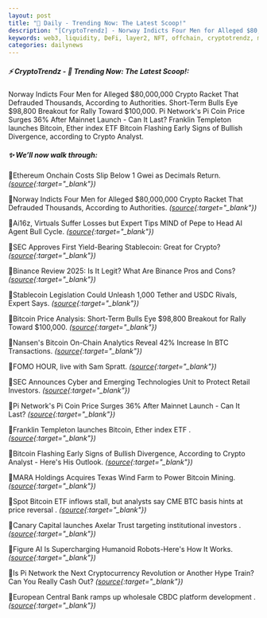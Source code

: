 ```yaml
---
layout: post
title: "🌌 Daily - Trending Now: The Latest Scoop!"
description: "[CryptoTrendz] - Norway Indicts Four Men for Alleged $80,000,000 Crypto Racket That Defrauded Thousands, According to Authorities. Short-Term Bulls Eye $98,800 Breakout for Rally Toward $100,000. Pi Network's Pi Coin Price Surges 36% After Mainnet Launch - Can It Last? Franklin Templeton launches Bitcoin, Ether index ETF Bitcoin Flashing Early Signs of Bullish Divergence, according to Crypto Analyst."
keywords: web3, liquidity, DeFi, layer2, NFT, offchain, cryptotrendz, minting, SOL, etheruem
categories: dailynews
---
```


##### ⚡ CryptoTrendz - 📌 *Trending Now: The Latest Scoop!:*

Norway Indicts Four Men for Alleged $80,000,000 Crypto Racket That Defrauded Thousands, According to Authorities. Short-Term Bulls Eye $98,800 Breakout for Rally Toward $100,000. Pi Network's Pi Coin Price Surges 36% After Mainnet Launch - Can It Last? Franklin Templeton launches Bitcoin, Ether index ETF Bitcoin Flashing Early Signs of Bullish Divergence, according to Crypto Analyst.

##### ✨ *We’ll now walk through:*


🔹Ethereum Onchain Costs Slip Below 1 Gwei as Decimals Return. *([source](https://s.avyag.com/ixor){:target="_blank"})*

🔹Norway Indicts Four Men for Alleged $80,000,000 Crypto Racket That Defrauded Thousands, According to Authorities. *([source](https://s.avyag.com/4oq7){:target="_blank"})*

🔹Ai16z, Virtuals Suffer Losses but Expert Tips MIND of Pepe to Head AI Agent Bull Cycle. *([source](https://s.avyag.com/afo8){:target="_blank"})*

🔹SEC Approves First Yield-Bearing Stablecoin: Great for Crypto? *([source](https://s.avyag.com/u9wx){:target="_blank"})*

🔹Binance Review 2025: Is It Legit? What Are Binance Pros and Cons? *([source](https://s.avyag.com/ulbn){:target="_blank"})*

🔹Stablecoin Legislation Could Unleash 1,000 Tether and USDC Rivals, Expert Says. *([source](https://s.avyag.com/l4s4){:target="_blank"})*

🔹Bitcoin Price Analysis: Short-Term Bulls Eye $98,800 Breakout for Rally Toward $100,000. *([source](https://s.avyag.com/td6k){:target="_blank"})*

🔹Nansen's Bitcoin On-Chain Analytics Reveal 42% Increase In BTC Transactions. *([source](https://s.avyag.com/k3ux){:target="_blank"})*

🔹FOMO HOUR, live with Sam Spratt. *([source](https://s.avyag.com/c96y){:target="_blank"})*

🔹SEC Announces Cyber and Emerging Technologies Unit to Protect Retail Investors. *([source](https://s.avyag.com/mgmd){:target="_blank"})*

🔹Pi Network's Pi Coin Price Surges 36% After Mainnet Launch - Can It Last? *([source](https://s.avyag.com/4puf){:target="_blank"})*

🔹Franklin Templeton launches Bitcoin, Ether index ETF . *([source](https://s.avyag.com/0rby){:target="_blank"})*

🔹Bitcoin Flashing Early Signs of Bullish Divergence, According to Crypto Analyst - Here's His Outlook. *([source](https://s.avyag.com/dqej){:target="_blank"})*

🔹MARA Holdings Acquires Texas Wind Farm to Power Bitcoin Mining. *([source](https://s.avyag.com/38a0){:target="_blank"})*

🔹Spot Bitcoin ETF inflows stall, but analysts say CME BTC basis hints at price reversal . *([source](https://s.avyag.com/zggh){:target="_blank"})*

🔹Canary Capital launches Axelar Trust targeting institutional investors . *([source](https://s.avyag.com/zk5p){:target="_blank"})*

🔹Figure AI Is Supercharging Humanoid Robots-Here's How It Works. *([source](https://s.avyag.com/md3h){:target="_blank"})*

🔹Is Pi Network the Next Cryptocurrency Revolution or Another Hype Train? Can You Really Cash Out? *([source](https://s.avyag.com/i859){:target="_blank"})*

🔹European Central Bank ramps up wholesale CBDC platform development . *([source](https://s.avyag.com/zp3b){:target="_blank"})*
